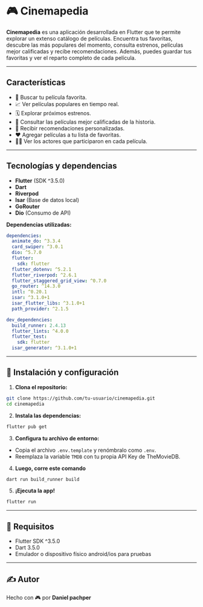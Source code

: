 # 🎮 Cinemapedia

**Cinemapedia** es una aplicación desarrollada en Flutter que te permite explorar un extenso catálogo de películas. Encuentra tus favoritas, descubre las más populares del momento, consulta estrenos, películas mejor calificadas y recibe recomendaciones. Además, puedes guardar tus favoritas y ver el reparto completo de cada película.

---

##  Características

- 🔎 Buscar tu película favorita.
- 📈 Ver películas populares en tiempo real.
- 🗓️ Explorar próximos estrenos.
- 🌟 Consultar las películas mejor calificadas de la historia.
- 🎯 Recibir recomendaciones personalizadas.
- ❤️ Agregar películas a tu lista de favoritas.
- 👨‍🎤 Ver los actores que participaron en cada película.

---

##  Tecnologías y dependencias

- **Flutter** (SDK ^3.5.0)
- **Dart**
- **Riverpod**
- **Isar** (Base de datos local)
- **GoRouter**
- **Dio** (Consumo de API)

**Dependencias utilizadas:**

```yaml
dependencies:
  animate_do: ^3.3.4
  card_swiper: ^3.0.1
  dio: ^5.7.0
  flutter:
    sdk: flutter
  flutter_dotenv: ^5.2.1
  flutter_riverpod: ^2.6.1
  flutter_staggered_grid_view: ^0.7.0
  go_router: ^14.3.0
  intl: ^0.20.1
  isar: ^3.1.0+1
  isar_flutter_libs: ^3.1.0+1
  path_provider: ^2.1.5

dev_dependencies:
  build_runner: 2.4.13
  flutter_lints: ^4.0.0
  flutter_test:
    sdk: flutter
  isar_generator: ^3.1.0+1
```

---

## 📆 Instalación y configuración

1. **Clona el repositorio:**

```bash
git clone https://github.com/tu-usuario/cinemapedia.git
cd cinemapedia
```

2. **Instala las dependencias:**

```bash
flutter pub get
```

3. **Configura tu archivo de entorno:**

- Copia el archivo `.env.template` y renómbralo como `.env`.
- Reemplaza la variable `TMDB` con tu propia API Key de TheMovieDB.

4. **Luego, corre este comando**

```bash
dart run build_runner build
```

5. **¡Ejecuta la app!**

```bash
flutter run
```

---

## 🧪 Requisitos

- Flutter SDK ^3.5.0
- Dart  3.5.0 
- Emulador o dispositivo físico android/ios para pruebas

---



## ✍️ Autor

Hecho con 🎮 por **Daniel pachper**
